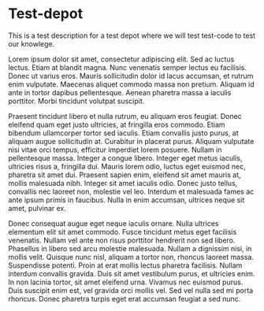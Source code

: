 # Test-depot
This is a test description for a test depot where we will test test-code to test our knowlege.

Lorem ipsum dolor sit amet, consectetur adipiscing elit. Sed ac luctus lectus. Etiam at blandit magna. Nunc venenatis semper lectus eu facilisis. Donec ut varius eros. Mauris sollicitudin dolor id lacus accumsan, et rutrum enim vulputate. Maecenas aliquet commodo massa non pretium. Aliquam id ante in tortor dapibus pellentesque. Aenean pharetra massa a iaculis porttitor. Morbi tincidunt volutpat suscipit.

Praesent tincidunt libero et nulla rutrum, eu aliquam eros feugiat. Donec eleifend quam eget justo ultricies, at fringilla eros commodo. Etiam bibendum ullamcorper tortor sed iaculis. Etiam convallis justo purus, at aliquam augue sollicitudin at. Curabitur in placerat purus. Aliquam vulputate nisi vitae orci tempus, efficitur imperdiet lorem posuere. Nullam in pellentesque massa. Integer a congue libero. Integer eget metus iaculis, ultricies risus a, fringilla dui. Mauris lorem odio, luctus eget euismod nec, pharetra sit amet dui. Praesent sapien enim, eleifend sit amet mauris at, mollis malesuada nibh. Integer sit amet iaculis odio. Donec justo tellus, convallis nec laoreet non, molestie vel leo. Interdum et malesuada fames ac ante ipsum primis in faucibus. Nulla in enim accumsan, ultrices neque sit amet, pulvinar ex.

Donec consequat augue eget neque iaculis ornare. Nulla ultrices elementum elit sit amet commodo. Fusce tincidunt metus eget facilisis venenatis. Nullam vel ante non risus porttitor hendrerit non sed libero. Phasellus in libero sed arcu molestie malesuada. Nullam a dignissim nisi, in mollis velit. Quisque nunc nisl, aliquam a tortor non, rhoncus laoreet massa. Suspendisse potenti. Proin at erat mollis lectus pharetra facilisis. Nullam interdum convallis gravida. Duis sit amet vestibulum purus, et ultricies enim. In non lacinia tortor, sit amet eleifend urna. Vivamus nec euismod purus. Duis suscipit enim est, vel gravida orci mollis vel. Sed vel nulla sed mi porta rhoncus. Donec pharetra turpis eget erat accumsan feugiat a sed nunc.
